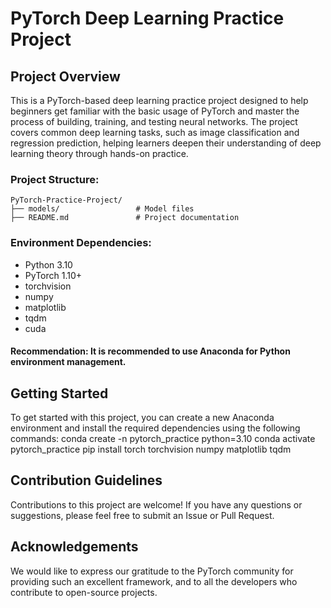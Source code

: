 # PyTorch Deep Learning Practice Project
## Project Overview
This is a PyTorch-based deep learning practice project designed to help beginners get familiar with the basic usage of PyTorch and master the process of building, training, and testing neural networks. The project covers common deep learning tasks, such as image classification and regression prediction, helping learners deepen their understanding of deep learning theory through hands-on practice.
### Project Structure:
```
PyTorch-Practice-Project/
├── models/                 # Model files
├── README.md               # Project documentation
```
### Environment Dependencies:
- Python 3.10
- PyTorch 1.10+
- torchvision
- numpy
- matplotlib
- tqdm
- cuda
#### Recommendation: It is recommended to use Anaconda for Python environment management.
## Getting Started
To get started with this project, you can create a new Anaconda environment and install the required dependencies using the following commands:
conda create -n pytorch_practice python=3.10
conda activate pytorch_practice
pip install torch torchvision numpy matplotlib tqdm

## Contribution Guidelines
Contributions to this project are welcome! If you have any questions or suggestions, please feel free to submit an Issue or Pull Request.
## Acknowledgements
We would like to express our gratitude to the PyTorch community for providing such an excellent framework, and to all the developers who contribute to open-source projects.

